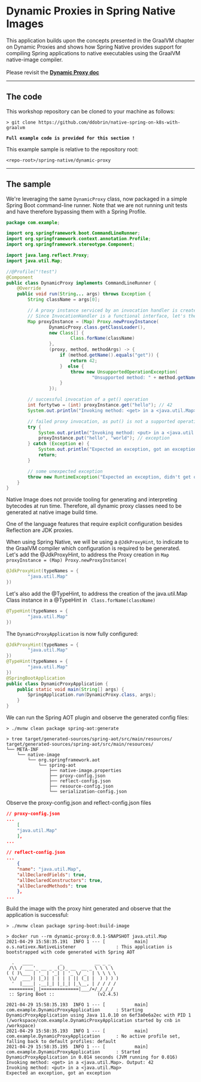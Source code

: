 # Dynamic Proxies in Spring Native Images

This application builds upon the concepts presented in the GraalVM chapter on Dynamic Proxies and shows how Spring Native provides support
for compiling Spring applications to native executables using the GraalVM native-image compiler.
<br><br>
Please revisit the **[Dynamic Proxy doc](../../graalvm/dynamic-proxy/README.md)**

----
## The code

This workshop repository can be cloned to your machine as follows:
```shell
> git clone https://github.com/ddobrin/native-spring-on-k8s-with-graalvm
```

**`Full example code is provided for this section !`**

This example sample is relative to the repository root:
```shell
<repo-root>/spring-native/dynamic-proxy
```
----

## The sample

We're leveraging the same `DynamicProxy` class, now packaged in a simple Spring Boot command-line runner.
Note that we are not running unit tests and have therefore bypassing them with a Spring Profile.
```java
package com.example;

import org.springframework.boot.CommandLineRunner;
import org.springframework.context.annotation.Profile;
import org.springframework.stereotype.Component;

import java.lang.reflect.Proxy;
import java.util.Map;

//@Profile("!test")
@Component
public class DynamicProxy implements CommandLineRunner {
    @Override
    public void run(String... args) throws Exception {
        String className = args[0];

        // A proxy instance serviced by an invocation handler is created via a factory method call on the java.lang.reflect.Proxy class
        // Since InvocationHandler is a functional interface, let's the handler inline using lambda expressions
        Map proxyInstance = (Map) Proxy.newProxyInstance(
                DynamicProxy.class.getClassLoader(),
                new Class[] {
                        Class.forName(className)
                },
                (proxy, method, methodArgs) -> {
                    if (method.getName().equals("get")) {
                        return 42;
                    }  else {
                        throw new UnsupportedOperationException(
                                "Unsupported method: " + method.getName());
                    }
                });

        // successful invocation of a get() operation
        int fortytwo = (int) proxyInstance.get("hello"); // 42
        System.out.println("Invoking method: <get> in a <java.util.Map>. Output: " + fortytwo);

        // failed proxy invocation, as put() is not a supported operation in the proxy
        try {
            System.out.println("Invoking method: <put> in a <java.util.Map>");
            proxyInstance.put("hello", "world"); // exception
        } catch (Exception e) {
            System.out.println("Expected an exception, got an exception");
            return;
        }

        // some unexpected exception
        throw new RuntimeException("Expected an exception, didn't get one");
    }
}
```

Native Image does not provide tooling for generating and interpreting bytecodes at run time.
Therefore, all dynamic proxy classes need to be generated at native image build time.

One of the language features that require explicit configuration besides Reflection are JDK proxies.

When using Spring Native, we will be using a `@JdkProxyHint`, to indicate to the GraalVM compiler which configuration is required to be generated.
<br>
Let's add the @JdkProxyHint, to address the Proxy creation in `Map proxyInstance = (Map) Proxy.newProxyInstance(`
```java
@JdkProxyHint(typeNames = {
		"java.util.Map"
})
```

Let's also add the @TypeHint, to address the creation of the java.util.Map Class instance in a @TypeHint in ` Class.forName(className)`
```java
@TypeHint(typeNames = {
		"java.util.Map"
})
```

The `DynamicProxyApplication` is now fully configured:
```java
@JdkProxyHint(typeNames = {
		"java.util.Map"
})
@TypeHint(typeNames = {
		"java.util.Map"
})
@SpringBootApplication
public class DynamicProxyApplication {
	public static void main(String[] args) {
		SpringApplication.run(DynamicProxy.class, args);
	}
}
```

We can run the Spring AOT plugin and observe the generated config files:
```shell
> ./mvnw clean package spring-aot:generate

> tree target/generated-sources/spring-aot/src/main/resources/
target/generated-sources/spring-aot/src/main/resources/
└── META-INF
    └── native-image
        └── org.springframework.aot
            └── spring-aot
                ├── native-image.properties
                ├── proxy-config.json
                ├── reflect-config.json
                ├── resource-config.json
                └── serialization-config.json
```

Observe the proxy-config.json and reflect-config.json files
```json
// proxy-config.json
...
    [
    "java.util.Map"
    ],
...

// reflect-config.json
...
    {
    "name": "java.util.Map",
    "allDeclaredFields": true,
    "allDeclaredConstructors": true,
    "allDeclaredMethods": true
    },
...
```

Build the image with the proxy hint generated and observe that the application is successful:
```shell
> ./mvnw clean package spring-boot:build-image

> docker run --rm dynamic-proxy:0.0.1-SNAPSHOT java.util.Map
2021-04-29 15:58:35.191  INFO 1 --- [           main] o.s.nativex.NativeListener               : This application is bootstrapped with code generated with Spring AOT

  .   ____          _            __ _ _
 /\\ / ___'_ __ _ _(_)_ __  __ _ \ \ \ \
( ( )\___ | '_ | '_| | '_ \/ _` | \ \ \ \
 \\/  ___)| |_)| | | | | || (_| |  ) ) ) )
  '  |____| .__|_| |_|_| |_\__, | / / / /
 =========|_|==============|___/=/_/_/_/
 :: Spring Boot ::                (v2.4.5)

2021-04-29 15:58:35.193  INFO 1 --- [           main] com.example.DynamicProxyApplication      : Starting DynamicProxyApplication using Java 11.0.10 on 6ef3a0e6a2ec with PID 1 (/workspace/com.example.DynamicProxyApplication started by cnb in /workspace)
2021-04-29 15:58:35.193  INFO 1 --- [           main] com.example.DynamicProxyApplication      : No active profile set, falling back to default profiles: default
2021-04-29 15:58:35.195  INFO 1 --- [           main] com.example.DynamicProxyApplication      : Started DynamicProxyApplication in 0.014 seconds (JVM running for 0.016)
Invoking method: <get> in a <java.util.Map>. Output: 42
Invoking method: <put> in a <java.util.Map>
Expected an exception, got an exception
```
